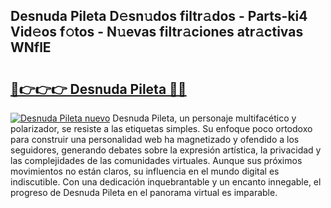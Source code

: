 ## Desnuda Pileta D𝚎sn𝚞dos filtr𝚊dos - Parts-ki4 Vid𝚎os f𝚘tos - N𝚞evas filtr𝚊ciones atr𝚊ctivas WNflE

# <h2><a href="http://mbbjfe.tromn.icu/?c=Desnuda+Pileta">🔗👉👉👉 Desnuda Pileta 🔗🔗</a></h2>

[![Desnuda Pileta nuevo](https://i.imgur.com/pEAQMta.gif)](http://mbbjfe.tromn.icu/?c=Desnuda+Pileta)
Desnuda Pileta, un personaje multifacético y polarizador, se resiste a las etiquetas simples. Su enfoque poco ortodoxo para construir una personalidad web ha magnetizado y ofendido a los seguidores, generando debates sobre la expresión artística, la privacidad y las complejidades de las comunidades virtuales. Aunque sus próximos movimientos no están claros, su influencia en el mundo digital es indiscutible. Con una dedicación inquebrantable y un encanto innegable, el progreso de Desnuda Pileta en el panorama virtual es imparable.
